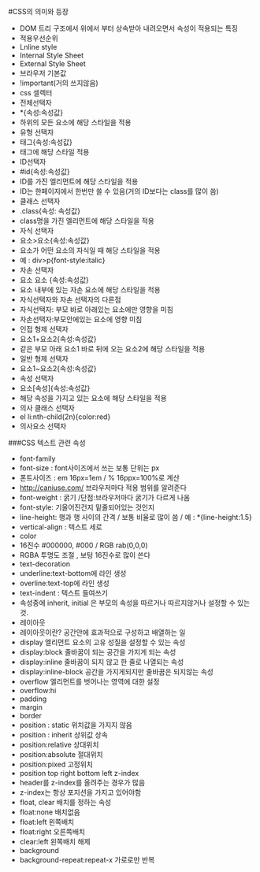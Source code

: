 #CSS의 의미와 등장

- DOM 트리 구조에서 위에서 부터 상속받아 내려오면서 속성이 적용되는 특징
- 적용우선순위
 - Lnline style
 - Internal Style Sheet
 - External Style Sheet
 - 브라우저 기본값
 - !important(거의 쓰지않음)
- css 셀렉터
 - 전체선택자
 - *{속성:속성값}
 - 하위의 모든 요소에 해당 스타일을 적용
- 유형 선택자
 - 태그{속성:속성값}
 - 태그에 해당 스타일 적용
- ID선택자
 - #id{속성:속성값}
 - ID를 가진 엘리먼트에 해당 스타일을 적용
 - ID는 한페이지에서 한번만 쓸 수 있음(거의 ID보다는 class를 많이 씀)
- 클래스 선택자
 - .class{속성: 속성값}
 - class명을 가진 엘리먼트에 해당 스타일을 적용
- 자식 선택자
 - 요소>요소{속성:속성값}
 - 요소가 어떤 요소의 자식일 때 해당 스타일을 적용
 - 예 : div>p{font-style:italic}
- 자손 선택자
 - 요소 요소 {속성:속성값}
 - 요소 내부에 있는 자손 요소에 해당 스타일을 적용
 - 자식선택자와 자손 선택자의 다른점
 - 자식선택자: 부모 바로 아래있는 요소에만 영향을 미침
 - 자손선택자:부모안에있는 요소에 영향 미침
- 인접 형제 선택자
 - 요소1+요소2{속성:속성값}
 - 같은 부모 아래 요소1 바로 뒤에 오는 요소2에 해당 스타일을 적용
- 일반 형제 선택자
 - 요소1~요소2{속성:속성값}
- 속성 선택자
 - 요소[속성]{속성:속성값}
 - 해당 속성을 가지고 있는 요소에 해당 스타일을 적용
- 의사 클래스 선택자
 - el li:nth-child(2n){color:red}
- 의사요소 선택자

###CSS 텍스트 관련 속성
- font-family
- font-size : font사이즈에서 쓰는 보통 단위는 px
- 폰트사이즈 : em 16px=1em / % 16ppx=100%로 계산
- http://caniuse.com/ 브라우저마다 적용 범위를 알려준다
- font-weight : 굵기 /단점:브라우저마다 굵기가 다르게 나옴
- font-style: 기울어진건지 밑줄되어있는 것인지
- line-height: 행과 행 사이의 간격 / 보통 비율로 많이 씀 / 예 : *{line-height:1.5}
- vertical-align : 텍스트 세로
- color 
 - 16진수 #000000, #000 / RGB rab(0,0,0)
 - RGBA 투명도 조절 , 보텅 16진수로 많이 쓴다
- text-decoration 
 - underline:text-bottom에 라인 생성
 - overline:text-top에 라인 생성
 - text-indent : 텍스트 들여쓰기
- 속성중에 inherit, initial 은 부모의 속성을 따르거나 따르지않거나 설정할 수 있는 것. 
- 레이아웃
 - 레이아웃이란? 공간안에 효과적으로 구성하고 배열하는 일
 - display 엘리먼트 요소의 고유 성질을 설정할 수 있는 속성
 - display:block 줄바꿈이 되는 공간을 가지게 되는 속성
 - display:inline 줄바꿈이 되지 않고 한 줄로 나열되는 속성
 - display:inline-block 공간을 가지게되지만 줄바꿈은 되지않는 속성
 - overflow 엘리먼트를 벗어나는 영역에 대한 설정
 - overflow:hi
 - padding
 - margin
 - border
 - position : static 위치값을 가지지 않음
 - position : inherit 상위값 상속
 - position:relative 상대위치 
 - position:absolute 절대위치
 - position:pixed 고정위치 
 - position top right bottom left z-index
 - header를 z-index를 올려주는 경우가 많음
 - z-index는 항상 포지션을 가지고 있어야함
 - float, clear 배치를 정하는 속성
 - float:none 배치없음
 - float:left  왼쪽배치
 - float:right 오른쪽배치
 - clear:left 왼쪽배치 해제
 - background
 - background-repeat:repeat-x 가로로만 반복